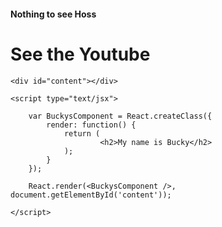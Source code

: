 #### Nothing to see Hoss
# See the Youtube

<html>
<head>
    <meta charset="UTF-8" />
    <title>thenewboston</title>
    <script src="https://cdnjs.cloudflare.com/ajax/libs/react/0.13.3/react.js"></script>
    <script src="https://cdnjs.cloudflare.com/ajax/libs/react/0.13.3/JSXTransformer.js"></script>
    <script src="https://cdnjs.cloudflare.com/ajax/libs/jquery/2.1.1/jquery.min.js"></script>
</head>
<body>

    <div id="content"></div>

    <script type="text/jsx">
    
        var BuckysComponent = React.createClass({
            render: function() {
                return (
                        <h2>My name is Bucky</h2>
                );
            }
        });

        React.render(<BuckysComponent />, document.getElementById('content'));

    </script>

</body>
</html>

